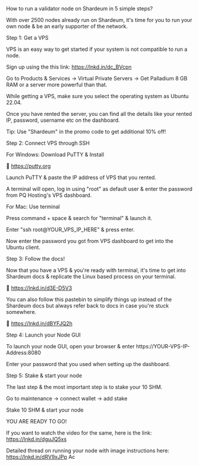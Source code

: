 How to run a validator node on Shardeum in 5 simple steps?

With over 2500 nodes already run on Shardeum, it's time for you to run your own node & be an early supporter of the network.

Step 1: Get a VPS

VPS is an easy way to get started if your system is not compatible to run a node.

Sign up using the this link: https://lnkd.in/dc_BVcpn

Go to Products & Services -> Virtual Private Servers -> Get Palladium 8 GB RAM or a server more powerful than that.

While getting a VPS, make sure you select the operating system as Ubuntu 22.04.

Once you have rented the server, you can find all the details like your rented IP, password, username etc on the dashboard.

Tip: Use "Shardeum" in the promo code to get additional 10% off!

Step 2: Connect VPS through SSH

For Windows: Download PuTTY & Install

🔗 https://putty.org

Launch PuTTY & paste the IP address of VPS that you rented.

A terminal will open, log in using "root" as default user & enter the password from PQ Hosting's VPS dashboard.

For Mac: Use terminal

Press command + space & search for "terminal" & launch it.

Enter "ssh root@YOUR_VPS_IP_HERE" & press enter.

Now enter the password you got from VPS dashboard to get into the Ubuntu client.

Step 3: Follow the docs!

Now that you have a VPS & you're ready with terminal, it's time to get into Shardeum docs & replicate the Linux based process on your terminal.

🔗 https://lnkd.in/d3E-D5V3

You can also follow this pastebin to simplify things up instead of the Shardeum docs but always refer back to docs in case you're stuck somewhere.

🔗 https://lnkd.in/dBYFJQ2h

Step 4: Launch your Node GUI

To launch your node GUI, open your browser & enter https://YOUR-VPS-IP-Address:8080

Enter your password that you used when setting up the dashboard.

Step 5: Stake & start your node

The last step & the most important step is to stake your 10 SHM.

Go to maintenance -> connect wallet -> add stake

Stake 10 SHM & start your node

YOU ARE READY TO GO!

If you want to watch the video for the same, here is the link: https://lnkd.in/dguJQ5xs

Detailed thread on running your node with image instructions here: https://lnkd.in/dRV9xJPp
Ac
